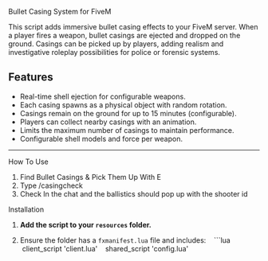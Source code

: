 Bullet Casing System for FiveM

This script adds immersive bullet casing effects to your FiveM server. When a player fires a weapon, bullet casings are ejected and dropped on the ground. Casings can be picked up by players, adding realism and investigative roleplay possibilities for police or forensic systems.

## Features

- Real-time shell ejection for configurable weapons.
- Each casing spawns as a physical object with random rotation.
- Casings remain on the ground for up to 15 minutes (configurable).
- Players can collect nearby casings with an animation.
- Limits the maximum number of casings to maintain performance.
- Configurable shell models and force per weapon.

---
How To Use
1. Find Bullet Casings & Pick Them Up With E
2. Type /casingcheck
3. Check In the chat and the ballistics should pop up with the shooter id

Installation

1. **Add the script to your `resources` folder.**

2. Ensure the folder has a `fxmanifest.lua` file and includes:
   ```lua
   client_script 'client.lua'
   shared_script 'config.lua'
